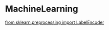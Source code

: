 # MachineLearning
[
from sklearn.preprocessing import LabelEncoder](https://colab.research.google.com/drive/1qvAibkKJgYA4S_K0evRhQ9-MGJcXKIst?usp=sharing)

